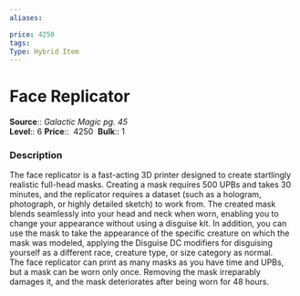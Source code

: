 ```yaml
---
aliases: 

price: 4250
tags: 
Type: Hybrid Item
---
```


# Face Replicator

**Source**:: _Galactic Magic pg. 45_  
**Level**:: 6
**Price**::  4250 
**Bulk**:: 1

### Description

The face replicator is a fast-acting 3D printer designed to create startlingly realistic full-head masks. Creating a mask requires 500 UPBs and takes 30 minutes, and the replicator requires a dataset (such as a hologram, photograph, or highly detailed sketch) to work from. The created mask blends seamlessly into your head and neck when worn, enabling you to change your appearance without using a disguise kit. In addition, you can use the mask to take the appearance of the specific creature on which the mask was modeled, applying the Disguise DC modifiers for disguising yourself as a different race, creature type, or size category as normal.  
The face replicator can print as many masks as you have time and UPBs, but a mask can be worn only once. Removing the mask irreparably damages it, and the mask deteriorates after being worn for 48 hours.

